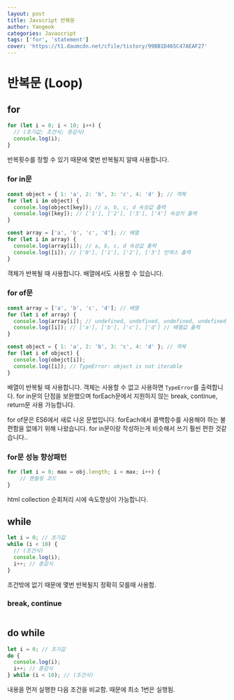 ```yaml
---
layout: post
title: Javscript 반복문
author: Yangeok
categories: Javascript
tags: ['for', 'statement']
cover: 'https://t1.daumcdn.net/cfile/tistory/99BB1D465C47AEAF27'
---
```


# 반복문 (Loop)

## for

```javascript
for (let i = 0; i < 10; i++) {
  // (초기값; 조건식; 증감식)
  console.log(i);
}
```

반복횟수를 정할 수 있기 때문에 몇번 반복될지 알때 사용합니다.

### for in문

```javascript
const object = { 1: 'a', 2: 'b', 3: 'c', 4: 'd' }; // 객체
for (let i in object) {
  console.log(object[key]); // a, b, c, d 속성값 출력
  console.log([key]); // ['1'], ['2'], ['3'], ['4'] 속성키 출력
}

const array = ['a', 'b', 'c', 'd']; // 배열
for (let i in array) {
  console.log(array[i]); // a, b, c, d 속성값 출력
  console.log([i]); // ['0'], ['1'], ['2'], ['3'] 인덱스 출력
}
```

객체가 반복될 때 사용합니다. 배열에서도 사용할 수 있습니다.

### for of문

```javascript
const array = ['a', 'b', 'c', 'd']; // 배열
for (let i of array) {
  console.log(array[i]); // undefined, undefined, undefined, undefined
  console.log([i]); // ['a'], ['b'], ['c'], ['d'] // 배열값 출력
}

const object = { 1: 'a', 2: 'b', 3: 'c', 4: 'd' }; // 객체
for (let i of object) {
  console.log(obejct[i]);
  console.log([i]); // TypeError: object is not iterable
}
```

배열이 반복될 때 사용합니다. 객체는 사용할 수 없고 사용하면 `TypeError`를 출력합니다. for in문의 단점을 보완했으며 forEach문에서 지원하지 않는 break, continue, return문 사용 가능합니다.

for of문은 ES6에서 새로 나온 문법입니다. forEach에서 콜백함수를 사용해야 하는 불편함을 없애기 위해 나왔습니다. for in문이랑 작성하는게 비슷해서 쓰기 훨씬 편한 것같습니다..

### for문 성능 향상패턴

```javascript
for (let i = 0; max = obj.length; i < max; i++) {
    // 핸들링 코드
}
```

html collection 순회처리 시에 속도향상이 가능합니다.

## while

```javascript
let i = 0; // 초기값
while (i < 10) {
  // (조건식)
  console.log(i);
  i++; // 증감식
}
```

조건밖에 없기 때문에 몇번 반복될지 정확히 모를때 사용함.

### break, continue

```javascript
```

## do while

```javascript
let i = 0; // 초기값
do {
  console.log(i);
  i++; // 증감식
} while (i < 10); // (조건식)
```

내용을 먼저 실행한 다음 조건을 비교함. 때문에 최소 1번은 실행됨.
